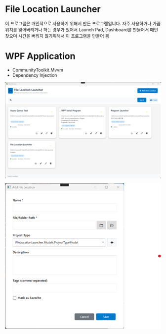 # File Location Launcher

이 프로그램은 개인적으로 사용하기 위해서 만든 프로그램입니다.
자주 사용하거나 가끔 위치를 잊어버리거나 하는 경우가 있어서 Launch Pad, Dashboard를 만들어서 매번 찾으며 시간을 버리지 않기위해서 이 프로그램을 만들어 봄

# WPF Application
- CommunityToolkit.Mvvm
- Dependency Injection

![](./FileLocationLauncher/main.png)

![](./FileLocationLauncher/add_new_location.png)
